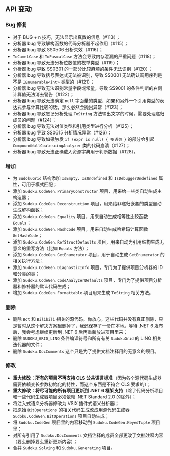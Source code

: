 ## API 变动

### Bug 修复

* 对于 BUG + n 技巧，无法显示出真数的信息（#113）；
* 分析器 bug 导致解构函数的代码分析器不起作用（#115）；
* 分析器 bug 导致 SS0506 分析失效（#116）；
* `ToCamelCase` 和 `ToPascalCase` 方法会导致内存泄漏的严重问题（#118）；
* 分析器 bug 导致无法分析位数值的枚举类型（#119）；
* 分析器 bug 导致 SS0301 的一部分比较麻烦的条件无法识别（#120）；
* 分析器 bug 导致括号表达式无法被识别，导致 SS0301 无法确认调用序列是不是 `IEnumerable<int>` 类型的（#121）；
* 分析器 bug 导致无法识别常量字段或常量，导致 SS9001 的条件判断的右侧计算值无法消去警告（#122）；
* 分析器 bug 导致无法确定 `null` 字面量的类型，如果和另外一个引用类型的表达式参与计算比较的话，那么必然会抛出异常（#123）；
* 分析器 bug 导致忘记分析处理 `ToString` 方法输出文字的时候，需要处理递归成员的问题（#124）；
* 分析器 bug 导致无法对值类型和引用类型进行分析（#125）；
* 分析器 bug 导致 SS0615 分析情况异常（#126）；
* 分析器 bug 导致如果触发 `if (expr is null) { 多语句 }` 的部分会引起 `CompoundNullCoalescingAnalyzer` 类的代码崩溃（#127）；
* 分析器 bug 导致无法正确载入资源字典用于判断数据（#128）。

### 增加

* 为 `SudokuGrid` 结构添加 `IsEmpty`、`IsUndefined` 和 `IsDebuggerUndefined` 属性，可用于模式匹配；
* 添加 `Sudoku.CodeGen.PrimaryConstructor` 项目，用来给一些类自动生成主构造器；
* 添加 `Sudoku.CodeGen.Deconstruction` 项目，用来给非递归嵌套的类型自动生成解构函数；
* 添加 `Sudoku.CodeGen.Equality` 项目，用来自动生成相等性比较函数 `Equals`；
* 添加 `Sudoku.CodeGen.HashCode` 项目，用来自动生成哈希码计算函数 `GetHashCode`；
* 添加 `Sudoku.CodeGen.RefStructDefaults` 项目，用来自动为引用结构生成无意义的重写方法（比如 `Equals` 方法）；
* 添加 `Sudoku.CodeGen.GetEnumerator` 项目，用于自动生成 `GetEnumerator` 的相关执行方法；
* 添加 `Sudoku.CodeGen.DiagnosticInfo` 项目，专门为了提供项目分析器的 ID 和分类的类；
* 添加 `Sudoku.CodeGen.CodeAnalyzerDefaults` 项目，专门为了提供项目分析器和修补器的默认代码生成；
* 增加 `Sudoku.CodeGen.Formattable` 项目用来生成 `ToString` 相关方法。

### 删除

* 删除 `Bot` 和 `Bilibili` 相关的源代码。你放心，这些代码并没有真正删除，只是暂时从这个解决方案里删掉了，我还保存了一份在本地。等待 .NET 6 发布后，我会考虑继续更新到 .NET 6 后再重新放进项目里来；
* 删除 `SUDOKU_GRID_LINQ` 条件编译符号和所有有关 `SudokuGrid` 的 LINQ 相关迭代器的文件；
* 删除 `Sudoku.DocComments` 这个只是为了提供文档注释用的无意义的项目。

### 修改

* **重大修改：所有的项目不再支持 CLS 公共语言标准**（因为各个源代码生成器需要依赖变长参数初始化的特性，而这个东西是不符合 CLS 要求的）；
* **重大修改：将尽可能的所有项目更新到 .NET 6 框架支持**（除了代码分析项目和一些代码生成器项目必须依赖 .NET Standard 2.0 的除外）；
* 将注入式语义分析器修改为 VSIX 插件式语义分析器；
* 把原始 `BitOperations` 的相关代码生成改成用源代码生成器 `Sudoku.CodeGen.BitOperations` 项目自动生成；
* 将 `Sudoku.CodeGen` 项目里的内容移动到 `Sudoku.CodeGen.KeyedTuple` 项目里；
* 对所有引用了 `Sudoku.DocComments` 文档注释的成员全部更改了文档注释内容（要么删掉要么重新更新内容）；
* 合并 `Sudoku.Solving` 和 `Sudoku.Generating` 项目。